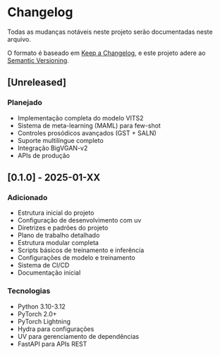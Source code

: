 # Changelog

Todas as mudanças notáveis neste projeto serão documentadas neste arquivo.

O formato é baseado em [Keep a Changelog](https://keepachangelog.com/en/1.0.0/),
e este projeto adere ao [Semantic Versioning](https://semver.org/spec/v2.0.0.html).

## [Unreleased]

### Planejado
- Implementação completa do modelo VITS2
- Sistema de meta-learning (MAML) para few-shot
- Controles prosódicos avançados (GST + SALN)
- Suporte multilíngue completo
- Integração BigVGAN-v2
- APIs de produção

## [0.1.0] - 2025-01-XX

### Adicionado
- Estrutura inicial do projeto
- Configuração de desenvolvimento com uv
- Diretrizes e padrões do projeto
- Plano de trabalho detalhado
- Estrutura modular completa
- Scripts básicos de treinamento e inferência
- Configurações de modelo e treinamento
- Sistema de CI/CD
- Documentação inicial

### Tecnologias
- Python 3.10-3.12
- PyTorch 2.0+
- PyTorch Lightning
- Hydra para configurações
- UV para gerenciamento de dependências
- FastAPI para APIs REST 